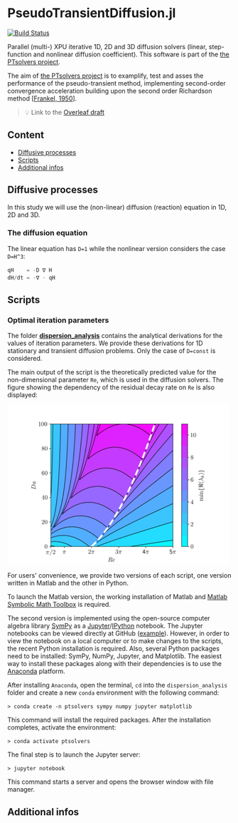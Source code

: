 # PseudoTransientDiffusion.jl

[![Build Status](https://github.com/PTsolvers/PseudoTransientDiffusion.jl/actions/workflows/CI.yml/badge.svg?branch=main)](https://github.com/PTsolvers/PseudoTransientDiffusion.jl/actions/workflows/CI.yml?query=branch%3Amain)

Parallel (multi-) XPU iterative 1D, 2D and 3D diffusion solvers (linear, step-function and nonlinear diffusion coefficient). This software is part of the [the PTsolvers project](https://ptsolvers.github.io/).

The aim of [the PTsolvers project](https://ptsolvers.github.io/) is to examplify, test and asses the performance of the pseudo-transient method, implementing second-order convergence acceleration building upon the second order Richardson method \[[Frankel, 1950](https://doi.org/10.2307/2002770)\].

> 💡 Link to the [Overleaf draft](https://www.overleaf.com/project/5ff83a57858b372f63143b8e)

## Content
* [Diffusive processes](#diffusive-processes)
* [Scripts](#scripts)
* [Additional infos](#additional-infos)


## Diffusive processes
In this study we will use the (non-linear) diffusion (reaction) equation in 1D, 2D and 3D.

### The diffusion equation
The linear equation has `D=1` while the nonlinear version considers the case `D=H^3`:
```julia
qH    = -D ∇ H
dH/dt = -∇ ⋅ qH
```


## Scripts

### Optimal iteration parameters
The folder [**dispersion_analysis**](/dispersion_analysis) contains the analytical derivations for the values of iteration parameters. We provide these derivations for 1D stationary and transient diffusion problems. Only the case of `D=const` is considered.

The main output of the script is the theoretically predicted value for the non-dimensional parameter `Re`, which is used in the diffusion solvers. The figure showing the dependency of the residual decay rate on `Re` is also displayed:

<img src="dispersion_analysis/fig_dispersion_analysis_transient_diffusion1D.png" alt="Results of the dispersion analysis for the transient diffusion problem" width="500">

For users' convenience, we provide two versions of each script, one version written in Matlab and the other in Python.

To launch the Matlab version, the working installation of Matlab and [Matlab Symbolic Math Toolbox](https://www.mathworks.com/products/symbolic.html) is required.

The second version is implemented using the open-source computer algebra library [SymPy](https://www.sympy.org/) as a [Jupyter](https://jupyter.org/)/[IPython](https://ipython.org/) notebook. The Jupyter notebooks can be viewed directly at GitHub ([example](https://github.com/PTsolvers/PseudoTransientDiffusion.jl/blob/main/dispersion_analysis/dispersion_analysis_transient_diffusion1D.ipynb)). However, in order to view the notebook on a local computer or to make changes to the scripts, the recent Python installation is required. Also, several Python packages need to be installed: SymPy, NumPy, Jupyter, and Matplotlib. The easiest way to install these packages along with their dependencies is to use the [Anaconda](https://www.anaconda.com/products/individual) platform.

After installing `Anaconda`, open the terminal, `cd` into the `dispersion_analysis` folder and create a new `conda` environment with the following command:
```
> conda create -n ptsolvers sympy numpy jupyter matplotlib
```
This command will install the required packages. After the installation completes, activate the environment:
```
> conda activate ptsolvers
```
The final step is to launch the Jupyter server:
```
> jupyter notebook
```
This command starts a server and opens the browser window with file manager.

## Additional infos


